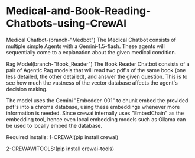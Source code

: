 # Medical-and-Book-Reading-Chatbots-using-CrewAI

Medical Chatbot-(branch-"Medbot")
The Medical Chatbot consists of multiple simple Agents with a Gemini-1.5-flash. These agents will sequentially come to a explanation about the given medical condition.

Rag Model(branch-"Book_Reader")
The Book Reader Chatbot consists of a pair of Agentic Rag models that will read two pdf's of the same book (one less detailed, the other detailed), and answer the given question. This is to see how much the vastness of the vector database affects the agent's decision making.

The model uses the Gemini "Embedder-001" to chunk embed the provided pdf's into a chroma database, using these embeddings whenever more information is needed.
Since crewai internally uses "EmbedChain" as the embedding tool, hence even local embedding models such as Ollama can be used to locally embed the database.

Required installs:
1-CREWAI(pip install crewai)

2-CREWAWITOOLS:(pip install crewai-tools)
